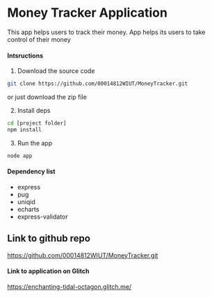 # Money Tracker Application

This app helps users to track their money. App helps its users to take control of their money

#### Intsructions
1. Download the source code
```bash 
git clone https://github.com/00014812WIUT/MoneyTracker.git
```
or just download the zip file

2. Install deps

```bash
cd [project folder]
npm install 
```

3. Run the app
```bash
node app
```

#### Dependency list 
- express
- pug
- uniqid
- echarts
- express-validator


## Link to github repo
https://github.com/00014812WIUT/MoneyTracker.git

#### Link to application on Glitch
https://enchanting-tidal-octagon.glitch.me/


